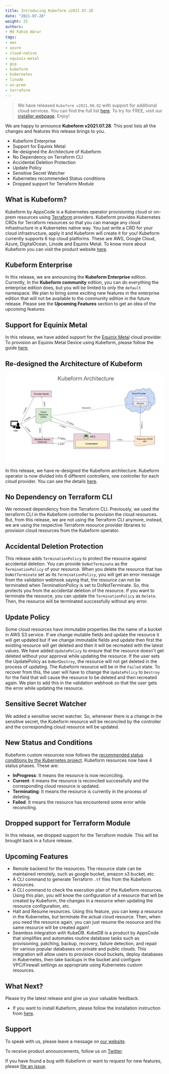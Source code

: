 ```yaml
---
title: Introducing Kubeform v2021.07.28
date: "2021-07-28"
weight: 25
authors:
- Md Fahim Abrar
tags:
- aws
- azure
- cloud-native
- equinix-metal
- gcp
- kubeform
- kubernetes
- linode
- on-prem
- terraform
---
```


> We have released `Kubeform v2021.08.02` with support for additional cloud services. You can find the full list [here](https://kubeform.com/pricing/). To try for FREE, visit our [installer webpage](https://kubeform.com/docs/v2021.08.02/setup/). Enjoy! 

We are happy to announce **Kubeform v2021.07.28**. This post lists all the changes and features this release brings to you.

* Kubeform Enterprise
* Support for Equinix Metal
* Re-designed the Architecture of Kubeform
* No Dependency on Terraform CLI
* Accidental Deletion Protection
* Update Policy
* Sensitive Secret Watcher
* Kubernetes recommended Status conditions
* Dropped support for Terraform Module

## What is Kubeform?

Kubeform by AppsCode is a Kubernetes operator provisioning cloud or on-prem resources using [Terraform](https://terraform.io) providers. Kubeform provides Kubernetes CRDs for Terraform resources so that you can manage any cloud infrastructure in a Kubernetes native way. You just write a CRD for your cloud infrastructure, apply it and Kubeform will create it for you! Kubeform currently supports 6 top cloud platforms. These are AWS, Google Cloud, Azure, DigitalOcean, Linode and Equinix Metal. To know more about Kubeform you can visit the product website [here](https://kubeform.com/).

## Kubeform Enterprise

In this release, we are announcing the **Kubeform Enterprise** edition. Currently, In the **Kubeform community** edition, you can do everything the enterprise edition does, but you will be limited to only the `default` namespace. We plan to bring some exciting new features in the enterprise edition that will not be available to the community edition in the future release. Please see the **Upcoming Features** section to get an idea of the upcoming features.

## Support for Equinix Metal

In this release, we have added support for the [Equinix Metal](http://equinix.com) cloud provider. To provision an Equinix Metal Device using Kubeform, please follow the guide [here](https://kubeform.com/docs/latest/guides/equinixmetal).

## Re-designed the Architecture of Kubeform

![Kubeform Architecture](kubeform-architecture.jpg)

In this release, we have re-designed the Kubeform architecture. Kubeform operator is now divided into 6 different controllers, one controller for each cloud provider. You can see the details [here](http://kubeform.com/docs/latest/concepts/what-is-Kubeform/architecture).

## No Dependency on Terraform CLI

We removed dependency from the Terraform CLI. Previously, we used the terraform CLI in the Kubeform controller to provision the cloud resources. But, from this release, we are not using the Terraform CLI anymore, instead, we are using the respective Terraform resource provider libraries to provision cloud resources from the Kubeform operator.

## Accidental Deletion Protection

This release adds `TerminationPolicy` to protect the resource against accidental deletion. You can provide `DoNotTerminate` as the `TerminationPolicy` of your resource. When you delete the resource that has `DoNotTerminate` set as its `TerminationPolicy`, you will get an error message from the validation webhook saying that, the resource can not be terminated when TerminationPolicy is set to DoNotTerminate. So, this protects you from the accidental deletion of the resource. If you want to terminate the resource, you can update the `TerminationPolicy` as `Delete`. Then, the resource will be terminated successfully without any error.

## Update Policy

Some cloud resources have immutable properties like the name of a bucket in AWS S3 service. If we change mutable fields and update the resource it will get updated but if we change immutable fields and update then first the existing resource will get deleted and then it will be recreated with the latest values. We have added `UpdatePolicy` to ensure that the resource doesn’t get deleted without your approval while updating the resource. If the user sets the UpdatePolicy as `DoNotDestroy`, the resource will not get deleted in the process of updating. The Kubeform resource will be in the `Failed` state. To recover from this, the user will have to change the `UpdatePolicy` to `Destroy` for the field that will cause the resource to be deleted and then recreated again. We plan to add this in the validation webhook so that the user gets the error while updating the resource.

## Sensitive Secret Watcher

We added a sensitive secret watcher. So, whenever there is a change in the sensitive secret, the Kubeform resource will be reconciled by the controller and the corresponding cloud resource will be updated.

## New Status and Conditions

Kubeform custom resources now follows the [recommended status conditions by the Kubernetes project](https://github.com/kubernetes-sigs/cli-utils/tree/master/pkg/kstatus). Kubeform resources now have 4 status phases. These are:

* **InProgress**: It means the resource is now reconciling.
* **Current**: It means the resource is reconciled successfully and the corresponding cloud resource is updated.
* **Terminating**: It means the resource is currently in the process of deleting.
* **Failed**: It means the resource has encountered some error while reconciling.

## Dropped support for Terraform Module

In this release, we dropped support for the Terraform module. This will be brought back in a future release.

## Upcoming Features

* Remote backend for the resources. The resource state can be maintained remotely, such as google bucket, amazon s3 bucket, etc.
* A CLI command to generate Terraform `.tf` files from the Kubeform resources.
* A CLI command to check the execution plan of the Kubeform resources. Using this plan, you will know the configuration of a resource that will be created by Kubeform, the changes in a resource when updating the resource configuration, etc.
* Halt and Resume resources. Using this feature, you can keep a resource in the Kubernetes, but terminate the actual cloud resource. Then, when you need the resource again, you can just resume the resource and the same resource will be created again!
* Seamless integration with KubeDB. KubeDB is a product by AppsCode that simplifies and automates routine database tasks such as provisioning, patching, backup, recovery, failure detection, and repair for various popular databases on private and public clouds. This integration will allow users to provision cloud buckets, deploy databases in Kubernetes, then take backups in the bucket and configure VPC/Firewall settings as appropriate using Kubernetes custom resources.

## What Next?

Please try the latest release and give us your valuable feedback.

* If you want to install Kubeform, please follow the installation instruction from [here](http://www.kubeform.com/docs/latest/setup).

## Support

To speak with us, please leave a message on [our website](https://appscode.com/contact/).

To receive product announcements, follow us on [Twitter](https://twitter.com/Kubeform).

If you have found a bug with Kubeform or want to request for new features, please [file an issue](https://github.com/Kubeform/Kubeform/issues/new).
